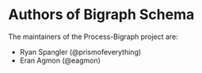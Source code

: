 # Authors of Bigraph Schema

The maintainers of the Process-Bigraph project are:

* Ryan Spangler (@prismofeverything)
* Eran Agmon  (@eagmon)
